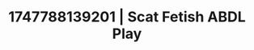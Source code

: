 ---
categories:
- Twerking tease
- Eye contact kink
- Hidden desires
- Hentai
- Cheerleader roleplay
image: /assets/images/1747788139201.jpg
layout: post
seo:
  description: Featured content with artistic Scat Fetish, ABDL Play. HD images available.
  keywords: Scat Fetish, ABDL Play
  og_image: /assets/images/1747788139201.jpg
  schema_type: VisualArtwork
tags:
- ABDL Play
- '#1747788139201'
- Scat Fetish
title: 1747788139201 | Scat Fetish ABDL Play
---